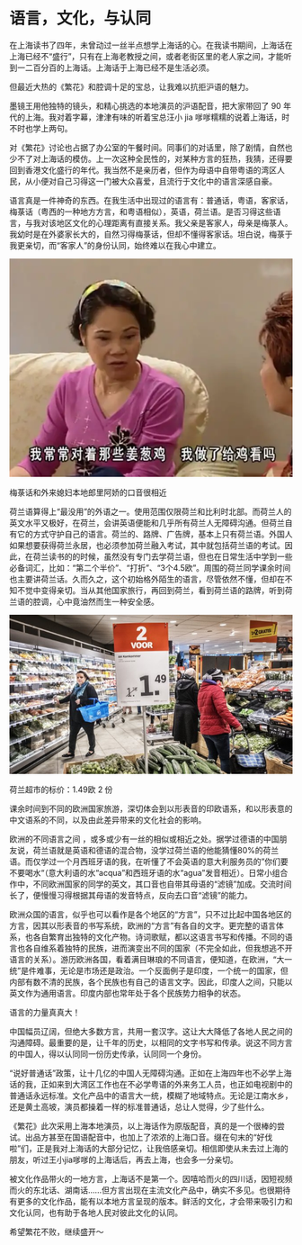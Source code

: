 # 语言，文化，与认同

在上海读书了四年，未曾动过一丝半点想学上海话的心。在我读书期间，上海话在上海已经不“盛行”，只有在上海老教授之间，或者老街区里的老人家之间，才能听到一二百分百的上海话。上海话于上海已经不是生活必须。



但最近大热的《繁花》和腔调十足的宝总，让我难以抗拒沪语的魅力。



墨镜王用他独特的镜头，和精心挑选的本地演员的沪语配音，把大家带回了 90 年代的上海。我对着字幕，津津有味的听着宝总汪小 jia 嗲嗲糯糯的说着上海话，时不时也学上两句。



对《繁花》讨论也占据了办公室的午餐时间。同事们的对话里，除了剧情，自然也少不了对上海话的模仿。上一次这种全民性的，对某种方言的狂热，我猜，还得要回到香港文化盛行的年代。我当然不是亲历者，但作为母语中自带粤语的湾区人民，从小便对自己习得这一门被大众喜爱，且流行于文化中的语言深感自豪。



语言真是一件神奇的东西。在我生活中出现过的语言有：普通话，粤语，客家话，梅菉话（粤西的一种地方方言，和粤语相似），英语，荷兰语。是否习得这些语言，与我对该地区文化的心理距离有直接关系。我父亲是客家人，母亲是梅菉人。我幼时是在外婆家长大的，自然习得梅菉话，但却不懂得客家话。坦白说，梅菉于我更亲切，而“客家人”的身份认同，始终难以在我心中建立。



![image.png](阿娇.png)

梅菉话和外来媳妇本地郎里阿娇的口音很相近



荷兰语算得上“最没用”的外语之一。使用范围仅限荷兰和比利时北部。而荷兰人的英文水平又极好，在荷兰，会讲英语便能和几乎所有荷兰人无障碍沟通。但荷兰自有它的方式守护自己的语言。荷兰的、路牌、广告牌，基本上只有荷兰语。外国人如果想要获得荷兰永居，也必须参加荷兰融入考试，其中就包括荷兰语的考试。因此，在荷兰读书的的时候，虽然没有专门去学荷兰语，但也在日常生活中学到一些必备词汇，比如：“第二个半价”、“打折”、“3个4.5欧”。周围的荷兰同学课余时间也主要讲荷兰话。久而久之，这个初始格外陌生的语言，尽管依然不懂，但却在不知不觉中变得亲切。当从其他国家旅行，再回到荷兰，看到荷兰语的路牌，听到荷兰语的腔调，心中竟油然而生一种安全感。



![image 1.png](./2024-01-28-assets/image%201.png)

荷兰超市的标价：1.49欧 2 份





课余时间到不同的欧洲国家旅游，深切体会到以形表音的印欧语系，和以形表意的中文语系的不同，以及由此差异带来的文化社会的影响。



欧洲的不同语言之间 ，或多或少有一丝的相似或相近之处。据学过德语的中国朋友说，荷兰语就是英语和德语的混合物，没学过荷兰语的他能猜懂80%的荷兰语。而仅学过一个月西班牙语的我，在听懂了不会英语的意大利服务员的”你们要不要喝水“（意大利语的水“acqua”和西班牙语的水“agua”发音相近）。日常小组合作中，不同欧洲国家的同学的英文，其口音也自带其母语的“滤镜”加成。交流时间长了，便慢慢习得根据其母语的发音特点，反向去口音“滤镜”的能力。



欧洲众国的语言，似乎也可以看作是各个地区的“方言”，只不过比起中国各地区的方言，因其以形表音的书写系统，欧洲的“方言”有各自的文字。更完整的语言体系，也各自繁育出独特的文化产物。诗词歌赋，都以这语言书写和传播。不同的语言也各自维系着独特的民族，进而演变出不同的国家（不完全如此，但我想逃不开语言的关系）。游历欧洲各国，看着满目琳琅的不同语言，便知道，在欧洲，“大一统”是件难事，无论是市场还是政治。一个反面例子是印度，一个统一的国家，但内部有数不清的民族，各个民族也有自己的语言文字。因此，印度人之间，只能以英文作为通用语言。印度内部也常年处于各个民族势力相争的状态。



语言的力量真真大！



中国幅员辽阔，但绝大多数方言，共用一套汉字。这让大大降低了各地人民之间的沟通障碍。最重要的是，让千年的历史，以相同的文字书写和传承。说这不同方言的中国人，得以认同同一份历史传承，认同同一个身份。



“说好普通话”政策，让十几亿的中国人无障碍沟通。正如在上海四年也不必学上海话的我，正如来到大湾区工作也在不必学粤语的外来务工人员，也正如电视剧中的普通话永远标准。文化产品中的语言大一统，模糊了地域特点。无论是江南水乡，还是黄土高坡，演员都操着一样的标准普通话，总让人觉得，少了些什么。



《繁花》此次采用上海本地演员，以上海话作为原版配音，真的是一个很棒的尝试。出品方甚至在国语配音中，也加上了浓浓的上海口音。缀在句末的“好伐啦”们，正是我对上海话的大部分记忆，让我倍感亲切。相信即使从未去过上海的朋友，听过王小jia嗲嗲的上海话后，再去上海，也会多一分亲切。



被文化作品带火的一地方言，上海话不是第一个。因嘻哈而火的四川话，因短视频而火的东北话、湖南话……但方言出现在主流文化产品中，确实不多见。也很期待有更多的文化作品，能有以本地方言呈现的版本。鲜活的文化，才会带来吸引力和文化认同，也有助于各地人民对彼此文化的认同。



希望繁花不败，继续盛开～










